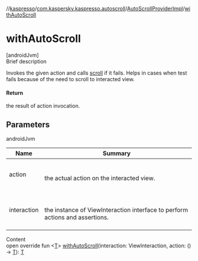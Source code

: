 //[kaspresso](../../index.md)/[com.kaspersky.kaspresso.autoscroll](../index.md)/[AutoScrollProviderImpl](index.md)/[withAutoScroll](with-auto-scroll.md)



# withAutoScroll  
[androidJvm]  
Brief description  


Invokes the given action and calls [scroll](scroll.md) if it fails. Helps in cases when test fails because of the need to scroll to interacted view.



#### Return  


the result of action invocation.



## Parameters  
  
androidJvm  
  
|  Name|  Summary| 
|---|---|
| action| <br><br>the actual action on the interacted view.<br><br>
| interaction| <br><br>the instance of ViewInteraction interface to perform actions and assertions.<br><br>
  
  
Content  
open override fun <[T](with-auto-scroll.md)> [withAutoScroll](with-auto-scroll.md)(interaction: ViewInteraction, action: () -> [T](with-auto-scroll.md)): [T](with-auto-scroll.md)  



